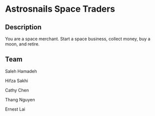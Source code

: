 Astrosnails Space Traders
=========================
Description
-----------
You are a space merchant. Start a space business, collect money, buy a moon, and retire.

Team
----
Saleh Hamadeh

Hifza Sakhi

Cathy Chen

Thang Nguyen

Ernest Lai

